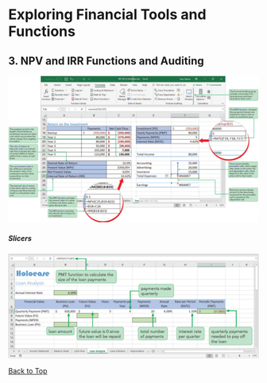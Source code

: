 # Exploring Financial Tools and Functions
[](#top)
## 3. NPV and IRR Functions and Auditing

![Session 9-3 Visual Overview](../images/modules/M09/Session%209-3.png)  

##### Slicers
![Figure 9-1 Slicers](../images/modules/M09/Figure%209-1.png)

[Back to Top](#top)
